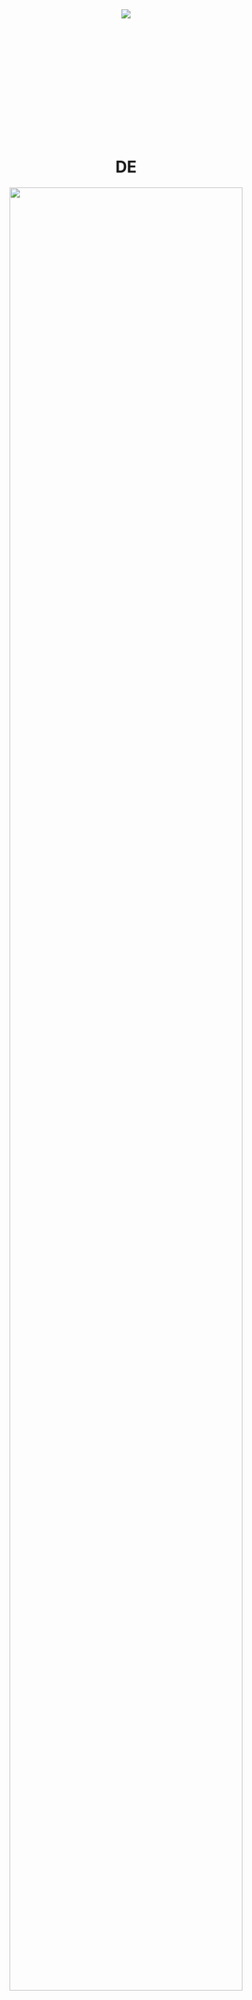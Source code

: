 <br><br><br><br>


<div class=badges align="center">
    <img src="https://github.com/user-attachments/assets/2b7370a0-9076-4e95-9576-0c3b5559d496" />
    <br><br><br><br>
    <br><br>
    <br><br>
    <br><br>
</div>
<br><br><br>


<div align="center">
    <summary><h1 align="center">DE</h1></summary>
    <img src="imagesde.png" width="90%"/>
</div>
<br><br>
<div align="center">
    <summary><h1 align="center">Zed && Cosmo</h1></summary>
    <img src="images/nvim_2.png" width="80%"/>
    <img src="images/nvim_3.png" width="80%"/>
</div>
<br><br>
<div align="center">
    <summary><h1 align="center">Visual Studio Code</h1></summary>
    <img src="images/code_wal.png" width="80%"/>
    <img src="https://github.com/user-attachments/assets/28cb5943-899b-4fe3-8a53-8fe52672c7ff" width="80%"/>
</div>
